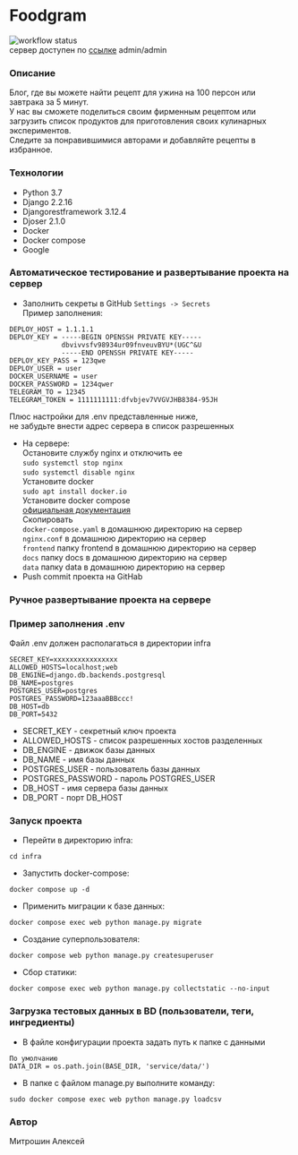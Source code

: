 # Foodgram
![workflow status](https://github.com/mitroshin-alex/foodgram-project-react/actions/workflows/foodgram_workflow.yml/badge.svg) \
сервер доступен по [ссылке](http://51.250.104.153/) admin/admin
### Описание
Блог, где вы можете найти рецепт для ужина на 100 персон 
или завтрака за 5 минут. \
У нас вы сможете поделиться своим фирменным рецептом или загрузить 
список продуктов для приготовления своих кулинарных экспериментов. \
Следите за понравившимися авторами и добавляйте рецепты в избранное.
### Технологии
- Python 3.7
- Django 2.2.16
- Djangorestframework 3.12.4
- Djoser 2.1.0
- Docker
- Docker compose
- Google
### Автоматическое тестирование и развертывание проекта на сервер
 - Заполнить секреты в GitHub
```Settings -> Secrets```\
Пример заполнения:
```
DEPLOY_HOST = 1.1.1.1
DEPLOY_KEY = -----BEGIN OPENSSH PRIVATE KEY-----
             dbvivvsfv98934ur09fnveuvBYU*(UGC^&U
             -----END OPENSSH PRIVATE KEY-----
DEPLOY_KEY_PASS = 123qwe
DEPLOY_USER = user
DOCKER_USERNAME = user
DOCKER_PASSWORD = 1234qwer
TELEGRAM_TO = 12345
TELEGRAM_TOKEN = 1111111111:dfvbjev7VVGVJHB8384-95JH
```
Плюс настройки для .env представленные ниже, \
не забудьте внести адрес сервера в список разрешенных
 - На сервере: \
Остановите службу nginx и отключить ее \
```sudo systemctl stop nginx``` \
```sudo systemctl disable nginx``` \
Установите docker \
```sudo apt install docker.io``` \
Установите docker compose \
[официальная документация](https://docs.docker.com/compose/install/) \
Скопировать \
```docker-compose.yaml``` в домашнюю директорию на сервер \
```nginx.conf``` в домашнюю директорию на сервер \
```frontend``` папку frontend в домашнюю директорию на сервер \
```docs``` папку docs в домашнюю директорию на сервер \
```data``` папку data в домашнюю директорию на сервер
 - Push commit проекта на GitHab
### Ручное развертывание проекта на сервере
### Пример заполнения .env
Файл .env должен располагаться в директории infra
```
SECRET_KEY=xxxxxxxxxxxxxxxx
ALLOWED_HOSTS=localhost;web
DB_ENGINE=django.db.backends.postgresql
DB_NAME=postgres
POSTGRES_USER=postgres
POSTGRES_PASSWORD=123aaaBBBccc!
DB_HOST=db
DB_PORT=5432
``` 
- SECRET_KEY - секретный ключ проекта
- ALLOWED_HOSTS - список разрешенных хостов разделенных
- DB_ENGINE - движок базы данных
- DB_NAME - имя базы данных
- POSTGRES_USER - пользователь базы данных
- POSTGRES_PASSWORD - пароль POSTGRES_USER
- DB_HOST - имя сервера базы данных
- DB_PORT - порт DB_HOST
### Запуск проекта
- Перейти в директорию infra:
```
cd infra
``` 
- Запустить docker-compose:
```
docker compose up -d
``` 
- Применить миграции к базе данных:
```
docker compose exec web python manage.py migrate
```
- Создание суперпользователя:
```
docker compose web python manage.py createsuperuser
```
- Сбор статики:
```
docker compose exec web python manage.py collectstatic --no-input 
```
### Загрузка тестовых данных в BD (пользователи, теги, ингредиенты)
- В файле конфигурации проекта задать путь к папке с данными
```
По умолчанию
DATA_DIR = os.path.join(BASE_DIR, 'service/data/')
```
- В папке с файлом manage.py выполните команду:
```
sudo docker compose exec web python manage.py loadcsv
```
### Автор
Митрошин Алексей